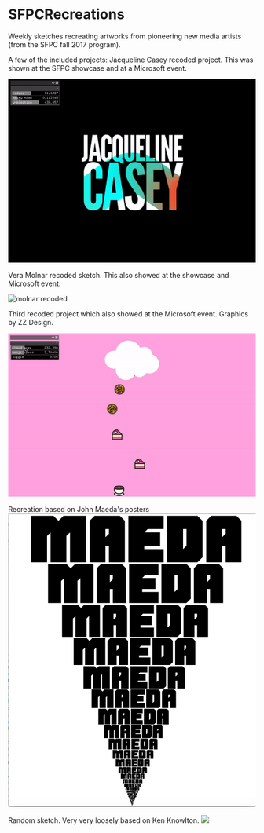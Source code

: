 # SFPCRecreations
Weekly sketches recreating artworks from pioneering new media artists (from the SFPC fall 2017 program).

A few of the included projects:
Jacqueline Casey recoded project.  This was shown at the SFPC showcase and at a Microsoft event.

![casey recoded](https://github.com/a-tbd/SFPCRecreations/blob/master/caseyMask2/caseygif.gif)

Vera Molnar recoded sketch.  This also showed at the showcase and Microsoft event.

![molnar recoded](https://github.com/a-tbd/SFPCRecreations/blob/master/annMolnarRectangles/molnargif.gif)

Third recoded project which also showed at the Microsoft event.  Graphics by ZZ Design.

![zz recoded](https://github.com/a-tbd/SFPCRecreations/blob/master/cloudZZRecode1/jigglygif.gif)


Recreation based on John Maeda's posters
![maeda recoded](https://github.com/a-tbd/SFPCRecreations/blob/master/johnMaedaType/maeda.png)

Random sketch.  Very very loosely based on Ken Knowlton.
![](https://github.com/a-tbd/SFPCRecreations/blob/master/pixelSynthesize/circles.gif)

